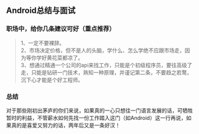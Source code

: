 ## Android总结与面试

### 职场中，给你几条建议可好（重点推荐）
> 1、一定不要裸辞。  
> 2、市场决定价格，但不是人的头脑，学什么、怎么学绝不应跟市场走，因为等你学好黄花菜都凉了。  
> 3、想通过精通一个公司的api来找工作，只能是个初级程序员，要往高级了走，只能是钻研一门技术，熟知一种原理，并谨记第二条，不要趋之若鹜，沉下心才能是个好工程师。

### 总结
对于那些刚初出茅庐的你们来说，如果真的一心只想往一门语言发展的话，可牺牲暂时的利益，不管薪水如何先找一份工作踏入这门（如Android）这一行再说，如果真的是喜爱又努力的话，两年后又是一条好汉！








